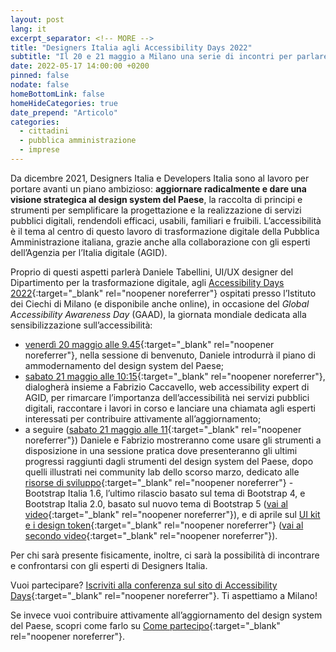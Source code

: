 ```yaml
---
layout: post
lang: it
excerpt_separator: <!-- MORE -->
title: "Designers Italia agli Accessibility Days 2022"
subtitle: "Il 20 e 21 maggio a Milano una serie di incontri per parlare di design system, accessibilità e inclusività delle tecnologie digitali"
date: 2022-05-17 14:00:00 +0200
pinned: false
nodate: false
homeBottomLink: false
homeHideCategories: true
date_prepend: "Articolo"
categories:
  - cittadini
  - pubblica amministrazione
  - imprese
---
```


<!-- MORE -->
Da dicembre 2021, Designers Italia e Developers Italia sono al lavoro per portare avanti un piano ambizioso: **aggiornare radicalmente e dare una visione strategica al design system del Paese**, la raccolta di principi e strumenti per semplificare la progettazione e la realizzazione di servizi pubblici digitali, rendendoli efficaci, usabili, familiari e fruibili. L’accessibilità è il tema al centro di questo lavoro di trasformazione digitale della Pubblica Amministrazione italiana, grazie anche alla collaborazione con gli esperti dell’Agenzia per l’Italia digitale (AGID). 

Proprio di questi aspetti parlerà Daniele Tabellini, UI/UX designer del Dipartimento per la trasformazione digitale, agli [Accessibility Days 2022](https://accessibilitydays.it/2022/it/){:target="_blank" rel="noopener noreferrer"} ospitati presso l’Istituto dei Ciechi di Milano (e disponibile anche online), in occasione del *Global Accessibility Awareness Day* (GAAD), la giornata mondiale dedicata alla sensibilizzazione sull’accessibilità:

* [venerdì 20 maggio alle 9.45](https://accessibilitydays.it/2022/it/programma/agenda-venerdi-sessioni/){:target="_blank" rel="noopener noreferrer"}, nella sessione di benvenuto, Daniele introdurrà il piano di ammodernamento del design system del Paese; 
* [sabato 21 maggio alle 10:15](https://accessibilitydays.it/2022/lectures/design-system-paese-parte1/){:target="_blank" rel="noopener noreferrer"}, dialogherà insieme a Fabrizio Caccavello, web accessibility expert di AGID, per rimarcare l’importanza dell’accessibilità nei servizi pubblici digitali, raccontare i lavori in corso e lanciare una chiamata agli esperti interessati per contribuire attivamente all’aggiornamento; 
* a seguire ([sabato 21 maggio alle 11](https://accessibilitydays.it/2022/lectures/design-system-paese-parte2/){:target="_blank" rel="noopener noreferrer"}) Daniele e Fabrizio mostreranno come usare gli strumenti a disposizione in una sessione pratica dove presenteranno gli ultimi progressi raggiunti dagli strumenti del design system del Paese, dopo quelli illustrati nei community lab dello scorso marzo, dedicato alle [risorse di sviluppo](https://designers.italia.it/notizie/Accessibilita-migliorata-con-bootstrap-italia/){:target="_blank" rel="noopener noreferrer"} - Bootstrap Italia 1.6, l’ultimo rilascio basato sul tema di Bootstrap 4, e Bootstrap Italia 2.0, basato sul nuovo tema di Bootstrap 5 ([vai al video](https://www.youtube.com/watch?v=dQVy8DLPJbY&list=PLLZQsns4g-N5Eu8xv0L-iYhGU-IWBQSTL&index=13&t=6s){:target="_blank" rel="noopener noreferrer"}), e di aprile sul [UI kit e i design token](https://designers.italia.it/notizie/Community-lab-a-che-punto-siamo-con-UIkit-design-token/){:target="_blank" rel="noopener noreferrer"} ([vai al secondo video](https://www.youtube.com/watch?v=1UKjfSyox-k&list=PLLZQsns4g-N5Eu8xv0L-iYhGU-IWBQSTL&index=14&t=1s){:target="_blank" rel="noopener noreferrer"}).

Per chi sarà presente fisicamente, inoltre, ci sarà la possibilità di incontrare e confrontarsi con gli esperti di Designers Italia.

Vuoi partecipare? [Iscriviti alla conferenza sul sito di Accessibility Days](https://accessibilitydays.it/2022/it/){:target="_blank" rel="noopener noreferrer"}. Ti aspettiamo a Milano!

Se invece vuoi contribuire attivamente all’aggiornamento del design system del Paese, scopri come farlo su [Come partecipo](https://come-partecipo.italia.it/){:target="_blank" rel="noopener noreferrer"}.
